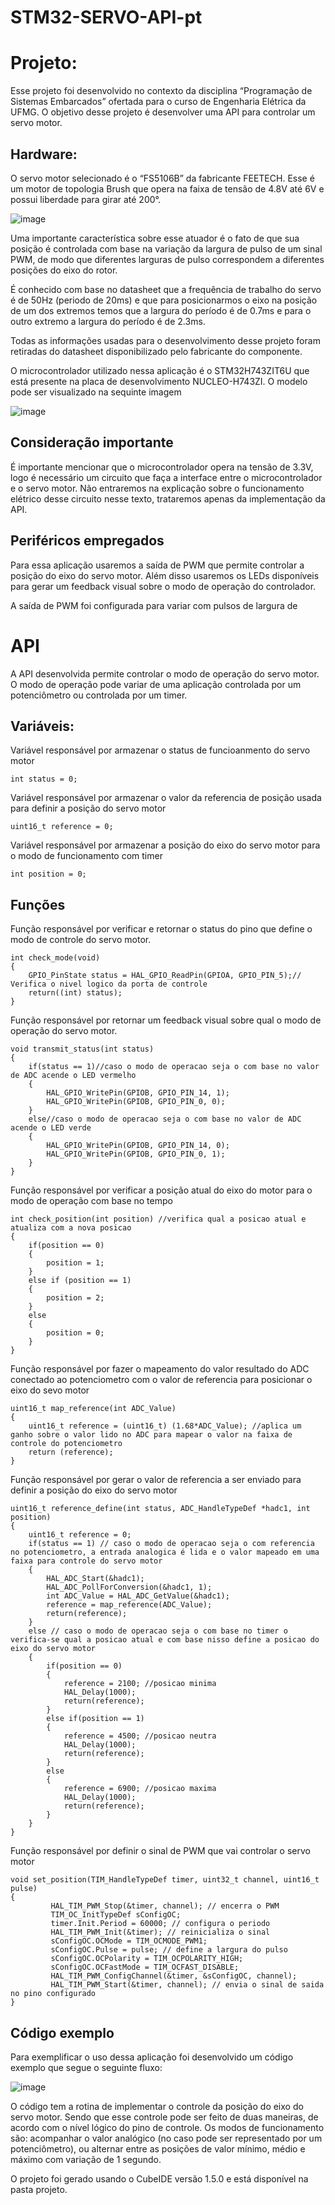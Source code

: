 # STM32-SERVO-API-pt

# Projeto: 

Esse projeto foi desenvolvido no contexto da disciplina “Programação de Sistemas Embarcados” ofertada para o curso de Engenharia Elétrica da UFMG. O objetivo desse projeto é desenvolver uma API para controlar um servo motor.

## Hardware: 

O servo motor selecionado é o “FS5106B” da fabricante FEETECH. Esse é um motor de topologia Brush que opera na faixa de tensão de 4.8V até 6V e possui liberdade para girar até 200°. 

![image](https://user-images.githubusercontent.com/60392063/126249093-1200486c-fb60-4a64-a13b-edd284227e6e.png)

Uma importante característica sobre esse atuador é o fato de que sua posição é controlada com base na variação da largura de pulso de um sinal PWM, de modo que diferentes larguras de pulso correspondem a diferentes posições do eixo do rotor. 

É conhecido com base no datasheet que a frequência de trabalho do servo é de 50Hz (periodo de 20ms) e que para posicionarmos o eixo na posição de um dos extremos temos que a largura do período é de 0.7ms e para o outro extremo a largura do período é de 2.3ms. 

Todas as informações usadas para o desenvolvimento desse projeto foram retiradas do datasheet disponibilizado pelo fabricante do componente. 



O microcontrolador utilizado nessa aplicação é o STM32H743ZIT6U que está presente na placa de desenvolvimento NUCLEO-H743ZI. O modelo pode ser visualizado na sequinte imagem

![image](https://user-images.githubusercontent.com/60392063/127783291-6adb9399-59ed-4595-8f75-956d65257755.png)


## Consideração importante

É importante mencionar que o microcontrolador opera na tensão de 3.3V, logo é necessário um circuito que faça a interface entre o microcontrolador e o servo motor. Não entraremos na explicação sobre o funcionamento elétrico desse circuito nesse texto, trataremos apenas da implementação da API. 

## Periféricos empregados

Para essa aplicação usaremos a saída de PWM que permite controlar a posição do eixo do servo motor. Além disso usaremos os LEDs disponíveis para gerar um feedback visual sobre o modo de operação do controlador. 

A saída de PWM foi configurada para variar com pulsos de largura de 

# API

A API desenvolvida permite controlar o modo de operação do servo motor. O modo de operação pode variar de uma aplicação controlada por um potenciômetro ou controlada por um timer. 

## Variáveis: 
Variável responsável por armazenar o status de funcioanmento do servo motor
```
int status = 0;
```
Variável responsável por armazenar o valor da referencia de posição usada para definir a posição do servo motor
```
uint16_t reference = 0;
```
Variável responsável por armazenar a posição do eixo do servo motor para o modo de funcionamento com timer
```
int position = 0;
```

## Funções

Função responsável por verificar e retornar o status do pino que define o modo de controle do servo motor.
```
int check_mode(void)
{
	GPIO_PinState status = HAL_GPIO_ReadPin(GPIOA, GPIO_PIN_5);// Verifica o nivel logico da porta de controle
	return((int) status);
}
```

Função responsável por retornar um feedback visual sobre qual o modo de operação do servo motor. 
```
void transmit_status(int status) 
{
	if(status == 1)//caso o modo de operacao seja o com base no valor de ADC acende o LED vermelho
	{
		HAL_GPIO_WritePin(GPIOB, GPIO_PIN_14, 1);
		HAL_GPIO_WritePin(GPIOB, GPIO_PIN_0, 0);
	}
	else//caso o modo de operacao seja o com base no valor de ADC acende o LED verde
	{
		HAL_GPIO_WritePin(GPIOB, GPIO_PIN_14, 0);
		HAL_GPIO_WritePin(GPIOB, GPIO_PIN_0, 1);
	}
}
```

Função responsável por verificar a posição atual do eixo do motor para o modo de operação com base no tempo
```
int check_position(int position) //verifica qual a posicao atual e atualiza com a nova posicao
{
	if(position == 0)
	{
		position = 1;
	}
	else if (position == 1)
	{
		position = 2;
	}
	else
	{
		position = 0;
	}
}
```

Função responsável por fazer o mapeamento do valor resultado do ADC conectado ao potenciometro com o valor de referencia para posicionar o eixo do sevo motor
```
uint16_t map_reference(int ADC_Value) 
{
	uint16_t reference = (uint16_t) (1.68*ADC_Value); //aplica um ganho sobre o valor lido no ADC para mapear o valor na faixa de controle do potenciometro
	return (reference);
}
```

Função responsável por gerar o valor de referencia a ser enviado para definir a posição do eixo do servo motor
```
uint16_t reference_define(int status, ADC_HandleTypeDef *hadc1, int position)
{
	uint16_t reference = 0;
	if(status == 1) // caso o modo de operacao seja o com referencia no potenciometro, a entrada analogica é lida e o valor mapeado em uma faixa para controle do servo motor
	{
		HAL_ADC_Start(&hadc1);
		HAL_ADC_PollForConversion(&hadc1, 1);
		int ADC_Value = HAL_ADC_GetValue(&hadc1);
		reference = map_reference(ADC_Value);
		return(reference);
	}
	else // caso o modo de operacao seja o com base no timer o verifica-se qual a posicao atual e com base nisso define a posicao do eixo do servo motor 
	{
		if(position == 0)
		{
			reference = 2100; //posicao minima
			HAL_Delay(1000);
			return(reference);
		}
		else if(position == 1)
		{
			reference = 4500; //posicao neutra
			HAL_Delay(1000);
			return(reference);
		}
		else
		{
			reference = 6900; //posicao maxima
			HAL_Delay(1000);
			return(reference);
		}
	}
}
```

Função responsável por definir o sinal de PWM que vai controlar o servo motor
```
void set_position(TIM_HandleTypeDef timer, uint32_t channel, uint16_t pulse)
{
		 HAL_TIM_PWM_Stop(&timer, channel); // encerra o PWM
		 TIM_OC_InitTypeDef sConfigOC;
		 timer.Init.Period = 60000; // configura o periodo
		 HAL_TIM_PWM_Init(&timer); // reinicializa o sinal
		 sConfigOC.OCMode = TIM_OCMODE_PWM1;
		 sConfigOC.Pulse = pulse; // define a largura do pulso
		 sConfigOC.OCPolarity = TIM_OCPOLARITY_HIGH;
		 sConfigOC.OCFastMode = TIM_OCFAST_DISABLE;
		 HAL_TIM_PWM_ConfigChannel(&timer, &sConfigOC, channel);
		 HAL_TIM_PWM_Start(&timer, channel); // envia o sinal de saida no pino configurado
}
```

## Código exemplo 
Para exemplificar o uso dessa aplicação foi desenvolvido um código exemplo que segue o seguinte fluxo:

![image](https://user-images.githubusercontent.com/60392063/126248060-efb1b393-a129-4ae3-a53c-f0126c9d0df9.png)

O código tem a rotina de implementar o controle da posição do eixo do servo motor. Sendo que esse controle pode ser feito de duas maneiras, de acordo com o nível lógico do pino de controle. Os modos de funcionamento são: acompanhar o valor analógico (no caso pode ser representado por um potenciômetro), ou alternar entre as posições de valor mínimo, médio e máximo com variação de 1 segundo. 

O projeto foi gerado usando o CubeIDE versão 1.5.0 e está disponível na pasta projeto. 
